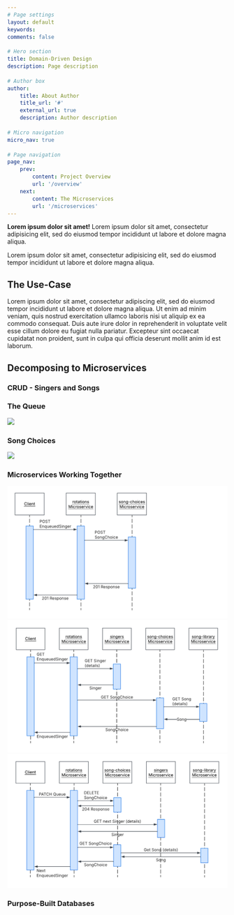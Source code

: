 ```yaml
---
# Page settings
layout: default
keywords:
comments: false

# Hero section
title: Domain-Driven Design
description: Page description

# Author box
author:
    title: About Author
    title_url: '#'
    external_url: true
    description: Author description

# Micro navigation
micro_nav: true

# Page navigation
page_nav:
    prev:
        content: Project Overview
        url: '/overview'
    next:
        content: The Microservices
        url: '/microservices'
---
```


<div class="callout callout--danger">
    <p><strong>Lorem ipsum dolor sit amet!</strong> Lorem ipsum dolor sit amet, consectetur adipisicing elit, sed do eiusmod tempor incididunt ut labore et dolore magna aliqua.</p>
    <p>Lorem ipsum dolor sit amet, consectetur adipisicing elit, sed do eiusmod tempor incididunt ut labore et dolore magna aliqua.</p>
</div>

## The Use-Case
Lorem ipsum dolor sit amet, consectetur adipiscing elit, sed do eiusmod tempor incididunt ut labore et dolore magna aliqua. Ut enim ad minim veniam, quis nostrud exercitation ullamco laboris nisi ut aliquip ex ea commodo consequat. Duis aute irure dolor in reprehenderit in voluptate velit esse cillum dolore eu fugiat nulla pariatur. Excepteur sint occaecat cupidatat non proident, sunt in culpa qui officia deserunt mollit anim id est laborum.

## Decomposing to Microservices

### CRUD - Singers and Songs

### The Queue

<img src="./../images/add-singer.png">

### Song Choices

<img src="./../images/next-singer.png">


### Microservices Working Together

<img src="/images/post-enqueued-singer.png">

<img src="/images/get-enqueued-singer.png">

<img src="/images/patch-queue.png">


### Purpose-Built Databases